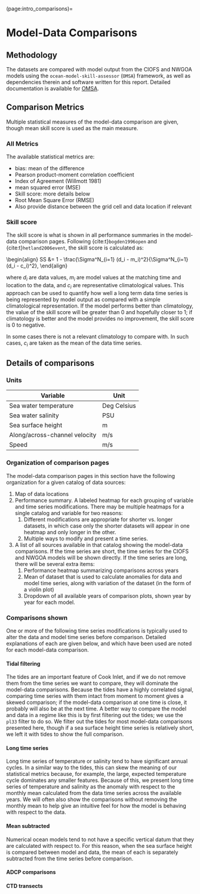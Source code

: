 (page:intro_comparisons)=
# Model-Data Comparisons

## Methodology

The datasets are compared with model output from the CIOFS and NWGOA models using the `ocean-model-skill-assessor` (`OMSA`) framework, as well as dependencies therein and software written for this report. Detailed documentation is available for [OMSA](http://ocean-model-skill-assessor.readthedocs.io).

## Comparison Metrics

Multiple statistical measures of the model-data comparison are given, though mean skill score is used as the main measure. 

### All Metrics 

The available statistical metrics are:

* bias: mean of the difference
* Pearson product-moment correlation coefficient
* Index of Agreement (Willmott 1981)
* mean squared error (MSE)
* Skill score: more details below
* Root Mean Square Error (RMSE)
* Also provide distance between the grid cell and data location if relevant

### Skill score

The skill score is what is shown in all performance summaries in the model-data comparison pages. Following {cite:t}`bogden1996open` and {cite:t}`hetland2006event`, the skill score is calculated as:

\begin{align}
SS &= 1 - \frac{\Sigma^N_{i=1} (d_i - m_i)^2}{\Sigma^N_{i=1} (d_i - c_i)^2},
\end{align}

where $d_i$ are data values, $m_i$ are model values at the matching time and location to the data, and $c_i$ are representative climatological values. This approach can be used to quantify how well a long term data time series is being represented by model output as compared with a simple climatological representation. If the model performs better than climatology, the value of the skill score will be greater than 0 and hopefully closer to 1; if climatology is better and the model provides no improvement, the skill score is 0 to negative. 

In some cases there is not a relevant climatology to compare with. In such cases, $c_i$ are taken as the mean of the data time series.


## Details of comparisons

### Units

| Variable                      | Unit        |
| ----------------------------- | ----------- |
| Sea water temperature         | Deg Celsius |
| Sea water salinity            | PSU         |
| Sea surface height            | m           |
| Along/across-channel velocity | m/s         |
| Speed                         | m/s         |


### Organization of comparison pages

The model-data comparison pages in this section have the following organization for a given catalog of data sources:
1. Map of data locations
2. Performance summary. A labeled heatmap for each grouping of variable and time series modifications. There may be multiple heatmaps for a single catalog and variable for two reasons:
   1. Different modifications are appropriate for shorter vs. longer datasets, in which case only the shorter datasets will appear in one heatmap and only longer in the other.
   2. Multiple ways to modify and present a time series.
3. A list of all sources available in that catalog showing the model-data comparisons. If the time series are short, the time series for the CIOFS and NWGOA models will be shown directly. If the time series are long, there will be several extra items:
   1. Performance heatmap summarizing comparisons across years
   2. Mean of dataset that is used to calculate anomalies for data and model time series, along with variation of the dataset (in the form of a violin plot)
   3. Dropdown of all available years of comparison plots, shown year by year for each model.

### Comparisons shown

One or more of the following time series modifications is typically used to alter the data and model time series before comparison. Detailed explanations of each are given below, and which have been used are noted for each model-data comparison.

#### Tidal filtering

The tides are an important feature of Cook Inlet, and if we do not remove them from the time series we want to compare, they will dominate the model-data comparisons. Because the tides have a highly correlated signal, comparing time series with them intact from moment to moment gives a skewed comparison; if the model-data comparison at one time is close, it probably will also be at the next time. A better way to compare the model and data in a regime like this is by first filtering out the tides; we use the `pl33` filter to do so. We filter out the tides for most model-data comparisons presented here, though if a sea surface height time series is relatively short, we left it with tides to show the full comparison.

#### Long time series

Long time series of temperature or salinity tend to have significant annual cycles. In a similar way to the tides, this can skew the meaning of our statistical metrics because, for example, the large, expected temperature cycle dominates any smaller features. Because of this, we present long time series of temperature and salinity as the anomaly with respect to the monthly mean calculated from the data time series across the available years. We will often also show the comparisons without removing the monthly mean to help give an intuitive feel for how the model is behaving with respect to the data.

#### Mean subtracted

Numerical ocean models tend to not have a specific vertical datum that they are calculated with respect to. For this reason, when the sea surface height is compared between model and data, the mean of each is separately subtracted from the time series before comparison.

#### ADCP comparisons



#### CTD transects
